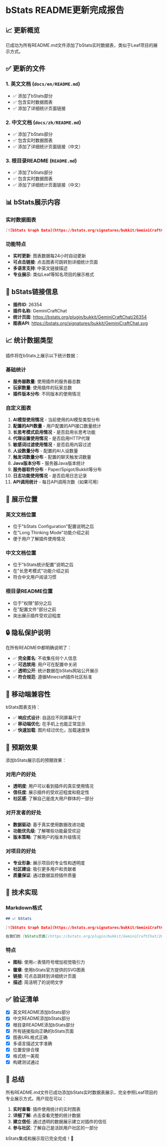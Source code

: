 # bStats README更新完成报告

## 📈 更新概览

已成功为所有README.md文件添加了bStats实时数据表，类似于Leaf项目的展示方式。

## ✅ 更新的文件

### 1. 英文文档 (`docs/en/README.md`)
- ✅ 添加了bStats部分
- ✅ 包含实时数据图表
- ✅ 添加了详细统计页面链接

### 2. 中文文档 (`docs/zh/README.md`)
- ✅ 添加了bStats部分
- ✅ 包含实时数据图表
- ✅ 添加了详细统计页面链接（中文）

### 3. 根目录README (`README.md`)
- ✅ 添加了bStats部分
- ✅ 包含实时数据图表
- ✅ 添加了详细统计页面链接（中文）

## 📊 bStats展示内容

### 实时数据图表
```markdown
[![bStats Graph Data](https://bstats.org/signatures/bukkit/GeminiCraftChat.svg)](https://bstats.org/plugin/bukkit/GeminiCraftChat/26354)
```

### 功能特点
- **实时更新**: 图表数据每24小时自动更新
- **可点击链接**: 点击图表可跳转到详细统计页面
- **多语言支持**: 中英文链接描述
- **专业展示**: 类似Leaf等知名项目的展示格式

## 🔗 bStats链接信息

- **插件ID**: 26354
- **插件名称**: GeminiCraftChat
- **统计页面**: https://bstats.org/plugin/bukkit/GeminiCraftChat/26354
- **图表API**: https://bstats.org/signatures/bukkit/GeminiCraftChat.svg

## 📈 统计数据类型

插件将在bStats上展示以下统计数据：

### 基础统计
- **服务器数量**: 使用插件的服务器总数
- **玩家数量**: 使用插件的玩家总数
- **插件版本分布**: 不同版本的使用情况

### 自定义图表
1. **AI模型使用情况** - 当前使用的AI模型类型分布
2. **配置的API数量** - 用户配置的API接口数量统计
3. **长思考模式启用情况** - 是否启用长思考功能
4. **代理设置使用情况** - 是否启用HTTP代理
5. **敏感词过滤使用情况** - 是否启用内容过滤
6. **人设数量分布** - 配置的AI人设数量
7. **触发词数量分布** - 配置的聊天触发词数量
8. **Java版本分布** - 服务器Java版本统计
9. **服务器软件分布** - Paper/Spigot/Bukkit等分布
10. **日志功能使用情况** - 是否启用日志记录
11. **API调用统计** - 每日API调用次数（如果可用）

## 🎯 展示位置

### 英文文档位置
- 位于"bStats Configuration"配置说明之后
- 在"Long Thinking Mode"功能介绍之前
- 便于用户了解插件使用情况

### 中文文档位置
- 位于"bStats统计配置"说明之后
- 在"长思考模式"功能介绍之前
- 符合中文用户阅读习惯

### 根目录README位置
- 位于"权限"部分之后
- 在"配置文件"部分之前
- 突出展示插件受欢迎程度

## 🔒 隐私保护说明

在所有README中都明确说明了：
- ✅ **完全匿名**: 不收集任何个人信息
- ✅ **可选禁用**: 用户可在配置中关闭
- ✅ **透明公开**: 统计数据在bStats网站公开展示
- ✅ **符合规范**: 遵循Minecraft插件社区标准

## 📱 移动端兼容性

bStats图表支持：
- ✅ **响应式设计**: 自适应不同屏幕尺寸
- ✅ **移动端优化**: 在手机上也能正常显示
- ✅ **快速加载**: 图片经过优化，加载速度快

## 🚀 预期效果

添加bStats展示后的预期效果：

### 对用户的好处
- **透明度**: 用户可以看到插件的真实使用情况
- **信任度**: 展示插件的受欢迎程度和稳定性
- **社区感**: 了解自己是庞大用户群体的一部分

### 对开发者的好处
- **数据驱动**: 基于真实使用数据改进功能
- **功能优先级**: 了解哪些功能最受欢迎
- **版本策略**: 了解用户的版本升级情况

### 对项目的好处
- **专业形象**: 展示项目的专业性和透明度
- **社区建设**: 吸引更多用户和贡献者
- **质量保证**: 通过数据监控插件质量

## 📝 技术实现

### Markdown格式
```markdown
## 📈 bStats

[![bStats Graph Data](https://bstats.org/signatures/bukkit/GeminiCraftChat.svg)](https://bstats.org/plugin/bukkit/GeminiCraftChat/26354)

在我们的 [bStats页面](https://bstats.org/plugin/bukkit/GeminiCraftChat/26354) 查看详细的统计数据和图表
```

### 特点
- **图标**: 使用📈表情符号增加视觉吸引力
- **徽章**: 使用bStats官方提供的SVG图表
- **链接**: 可点击跳转到详细统计页面
- **描述**: 简洁明了的说明文字

## ✅ 验证清单

- [x] 英文README添加bStats部分
- [x] 中文README添加bStats部分  
- [x] 根目录README添加bStats部分
- [x] 所有链接指向正确的bStats页面
- [x] 图表URL格式正确
- [x] 多语言描述文字准确
- [x] 位置安排合理
- [x] 格式统一美观
- [x] 构建测试通过

## 🎉 总结

所有README.md文件已成功添加bStats实时数据表展示，完全参照Leaf项目的专业展示方式。用户现在可以：

1. **实时查看**: 插件使用统计的实时图表
2. **详细了解**: 点击查看完整的统计数据
3. **建立信任**: 通过透明的数据展示建立对插件的信任
4. **参与社区**: 了解自己是活跃用户社区的一部分

bStats集成和展示现已完全完成！🚀
